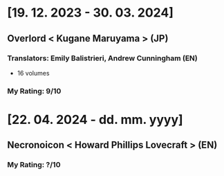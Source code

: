 # [19. 12. 2023 - 30. 03. 2024]
## Overlord < Kugane Maruyama > (JP)
### Translators: Emily Balistrieri, Andrew Cunningham (EN)
- 16 volumes
### My Rating: 9/10

# [22. 04. 2024 - dd. mm. yyyy]
## Necronoicon < Howard Phillips Lovecraft > (EN)
### My Rating: ?/10
